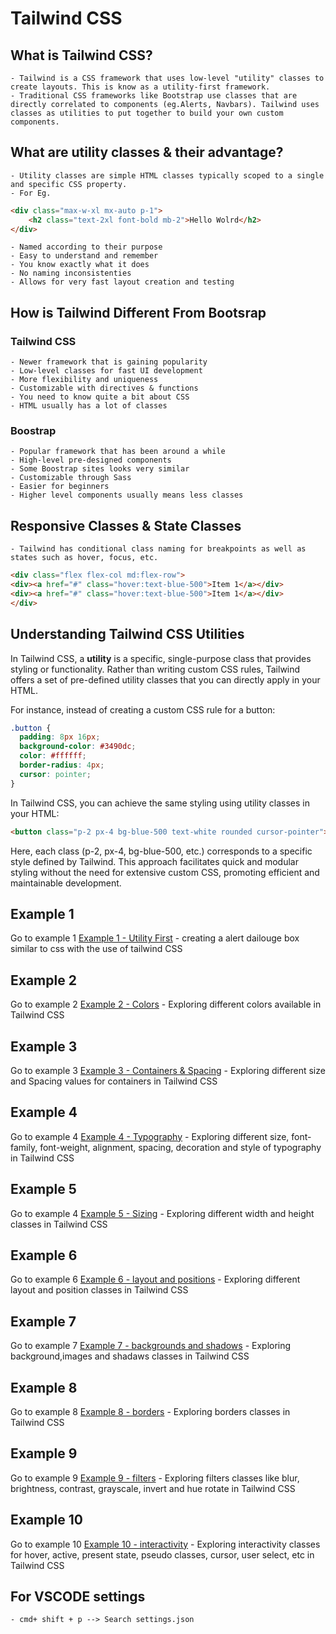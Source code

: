 # Tailwind CSS

## What is Tailwind CSS?

    - Tailwind is a CSS framework that uses low-level "utility" classes to create layouts. This is know as a utility-first framework.
    - Traditional CSS frameworks like Bootstrap use classes that are directly correlated to components (eg.Alerts, Navbars). Tailwind uses classes as utilities to put together to build your own custom components.

## What are utility classes & their advantage?

    - Utility classes are simple HTML classes typically scoped to a single and specific CSS property.
    - For Eg.

```html
<div class="max-w-xl mx-auto p-1">
    <h2 class="text-2xl font-bold mb-2">Hello Wolrd</h2>
</div>
```

    - Named according to their purpose 
    - Easy to understand and remember
    - You know exactly what it does
    - No naming inconsistenties
    - Allows for very fast layout creation and testing

## How is Tailwind Different From Bootsrap

### Tailwind CSS
    - Newer framework that is gaining popularity 
    - Low-level classes for fast UI development
    - More flexibility and uniqueness
    - Customizable with directives & functions 
    - You need to know quite a bit about CSS
    - HTML usually has a lot of classes

### Boostrap 
    - Popular framework that has been around a while
    - High-level pre-designed components 
    - Some Boostrap sites looks very similar 
    - Customizable through Sass
    - Easier for beginners
    - Higher level components usually means less classes

## Responsive Classes & State Classes 
    - Tailwind has conditional class naming for breakpoints as well as states such as hover, focus, etc.

```html
<div class="flex flex-col md:flex-row">
<div><a href="#" class="hover:text-blue-500">Item 1</a></div> 
<div><a href="#" class="hover:text-blue-500">Item 1</a></div> 
</div>
```



## Understanding Tailwind CSS Utilities

In Tailwind CSS, a **utility** is a specific, single-purpose class that provides styling or functionality. Rather than writing custom CSS rules, Tailwind offers a set of pre-defined utility classes that you can directly apply in your HTML.

For instance, instead of creating a custom CSS rule for a button:

```css
.button {
  padding: 8px 16px;
  background-color: #3490dc;
  color: #ffffff;
  border-radius: 4px;
  cursor: pointer;
}
```
In Tailwind CSS, you can achieve the same styling using utility classes in your HTML:

```html
<button class="p-2 px-4 bg-blue-500 text-white rounded cursor-pointer">Click me</button>
```

Here, each class (p-2, px-4, bg-blue-500, etc.) corresponds to a specific style defined by Tailwind. This approach facilitates quick and modular styling without the need for extensive custom CSS, promoting efficient and maintainable development.


## Example 1
Go to example 1 [Example 1 - Utility First](01-utility-first/index.html)
    - creating a alert dailouge box similar to css with the use of tailwind CSS


## Example 2
Go to example 2 [Example 2 - Colors](02-colors/index.html)
    - Exploring different colors available in Tailwind CSS

## Example 3
Go to example 3 [Example 3 - Containers & Spacing](03-container-spacing/index.html)
    - Exploring different size and Spacing values for containers in Tailwind CSS

## Example 4
Go to example 4 [Example 4 - Typography](04-typography/index.html)
    - Exploring different size, font-family, font-weight, alignment, spacing, decoration and style of typography in Tailwind CSS

## Example 5
Go to example 4 [Example 5 - Sizing](05-sizing/index.html)
    - Exploring different width and height classes in Tailwind CSS

## Example 6
Go to example 6 [Example 6 - layout and positions](06-layout-position/index.html)
    - Exploring different layout and position classes in Tailwind CSS

## Example 7
Go to example 7 [Example 7 - backgrounds and shadows](07-backgrounds-shadows/index.html)
    - Exploring background,images and shadaws classes in Tailwind CSS

## Example 8
Go to example 8 [Example 8 - borders](08-borders/index.html)
    - Exploring borders classes in Tailwind CSS

## Example 9
Go to example 9 [Example 9 - filters](09-filters/index.html)
    - Exploring filters classes like blur, brightness, contrast, grayscale, invert and hue rotate in Tailwind CSS

## Example 10
Go to example 10 [Example 10 - interactivity](10-interactivity/index.html)
    - Exploring interactivity classes for hover, active, present state, pseudo classes, cursor, user select, etc in Tailwind CSS


## For VSCODE settings
    - cmd+ shift + p --> Search settings.json 